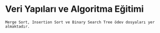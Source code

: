 # Veri Yapıları ve Algoritma Eğitimi
    Merge Sort, Insertion Sort ve Binary Search Tree ödev dosyaları yer almaktadır.


